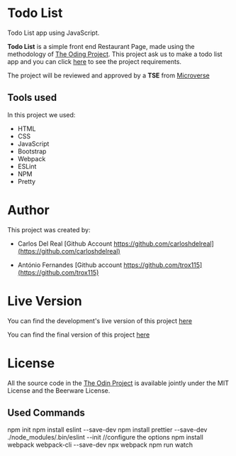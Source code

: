 # Todo List

Todo List app using JavaScript.

**Todo List** is a simple front end Restaurant Page, made using the methodology of [The Oding Project](https://www.theodinproject.com). This project ask us to make a todo list app and you can click [here](https://www.theodinproject.com/courses/javascript/lessons/todo-list) to see the project requirements.

The project will be reviewed and approved by a **TSE** from [Microverse](https://microverse.org)

## Tools used

In this project we used:

- HTML
- CSS
- JavaScript
- Bootstrap
- Webpack
- ESLint
- NPM
- Pretty

# Author

This project was created by:

- Carlos Del Real [Github Account https://github.com/carloshdelreal](https://github.com/carloshdelreal)

- António Fernandes [Github account https://github.com/trox115](https://github.com/trox115)

# Live Version

You can find the development's live version of this project [here](https://raw.githack.com/carloshdelreal/todolist/feature/html_css_design/dist/index.html)

You can find the final version of this project [here](https://carloshdelreal.github.io/todolist/dist/index.html)

# License

All the source code in the [The Odin Project](https://www.theodinproject.com/courses/javascript/lessons/todo-list) is available jointly under the MIT License and the Beerware License.

## Used Commands

npm init
npm install eslint --save-dev
npm install prettier --save-dev
./node_modules/.bin/eslint --init
//configure the options
npm install webpack webpack-cli --save-dev
npx webpack
npm run watch
